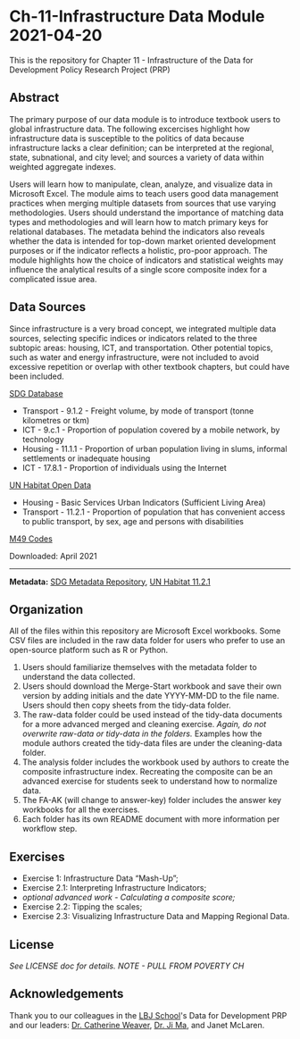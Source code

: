 # Ch-11-Infrastructure Data Module 2021-04-20

This is the repository for Chapter 11 - Infrastructure of the Data for Development Policy Research Project (PRP)

## Abstract
The primary purpose of our data module is to introduce textbook users to global infrastructure data. The following excercises highlight how infrastructure data is susceptible to the politics of data because infrastructure lacks a clear definition; can be interpreted at the regional, state, subnational, and city level; and sources a variety of data within weighted aggregate indexes. 

Users will learn how to manipulate, clean, analyze, and visualize data in Microsoft Excel. The module aims to teach users good data management practices when merging multiple datasets from sources that use varying methodologies. Users should understand the importance of matching data types and methodologies and will learn how to match primary keys for relational databases. The metadata behind the indicators also reveals whether the data is intended for top-down market oriented development purposes or if the indicator reflects a holistic, pro-poor approach. The module highlights how the choice of indicators and statistical weights may influence the analytical results of a single score composite index for a complicated issue area.

## Data Sources 
Since infrastructure is a very broad concept, we integrated multiple data sources, selecting specific indices or indicators related to the three subtopic areas: housing, ICT, and transportation. Other potential topics, such as  water and energy infrastructure, were not included to avoid excessive repetition or overlap with other textbook chapters, but could have been included.

[SDG Database](https://unstats.un.org/sdgs/indicators/database/)
  * Transport - 9.1.2 - Freight volume, by mode of transport (tonne kilometres or tkm)
  * ICT - 9.c.1 - Proportion of population covered by a mobile network, by technology
  * Housing - 11.1.1 - Proportion of urban population living in slums, informal settlements or inadequate housing
  * ICT - 17.8.1 - Proportion of individuals using the Internet

[UN Habitat Open Data](https://data.unhabitat.org/)
  * Housing - Basic Services Urban Indicators (Sufficient Living Area)
  * Transport - 11.2.1 - Proportion of population that has convenient access to public transport, by sex, age and persons with disabilities

[M49 Codes](https://unstats.un.org/unsd/methodology/m49/)

Downloaded: April 2021

---

**Metadata:** [SDG Metadata Repository](https://unstats.un.org/sdgs/metadata/), [UN Habitat 11.2.1](https://www.arcgis.com/sharing/rest/content/items/04c64cb5553843b8a644af6429b6633c/info/metadata/metadata.xml?format=default&output=html)

## Organization
All of the files within this repository are Microsoft Excel workbooks. Some CSV files are included in the raw data folder for users who prefer to use an open-source platform such as R or Python.

1. Users should familiarize themselves with the metadata folder to understand the data collected.
2. Users should download the Merge-Start workbook and save their own version by adding initials and the date YYYY-MM-DD to the file name. Users should then copy sheets from the tidy-data folder. 
3. The raw-data folder could be used instead of the tidy-data documents for a more advanced merged and cleaning exercise. *Again, do not overwrite raw-data or tidy-data in the folders.* Examples how the module authors created the tidy-data files are under the cleaning-data folder.
4. The analysis folder includes the workbook used by authors to create the composite infrastructure index. Recreating the composite can be an advanced exercise for students seek to understand how to normalize data.
5. The FA-AK (will change to answer-key) folder includes the answer key workbooks for all the exercises. 
6. Each folder has its own README document with more information per workflow step.

## Exercises
* Exercise 1: Infrastructure Data “Mash-Up”;
* Exercise 2.1: Interpreting Infrastructure Indicators;
* *optional advanced work - Calculating a composite score;*
* Exercise 2.2: Tipping the scales;
* Exercise 2.3: Visualizing Infrastructure Data and Mapping Regional Data.

## License
*See LICENSE doc for details. NOTE - PULL FROM POVERTY CH* 

## Acknowledgements
Thank you to our colleagues in the [LBJ School](https://lbj.utexas.edu/)'s Data for Development PRP and our leaders: [Dr. Catherine Weaver](https://lbj.utexas.edu/weaver-catherine), [Dr. Ji Ma](https://lbj.utexas.edu/ma-ji), and Janet McLaren.
